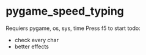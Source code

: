 # pygame_speed_typing
Requiers pygame, os, sys, time
Press f5 to start
todo:
- check every char
- better effects
